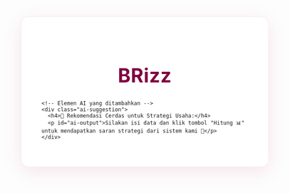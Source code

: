 <!DOCTYPE html>
<html lang="id">
<head>
  <meta charset="UTF-8">
  <title>MSME Finance Web-Based</title>
  <link href="https://fonts.googleapis.com/css2?family=Playfair+Display:wght@500;700&family=Poppins:wght@400;600&display=swap" rel="stylesheet">
  <style>
    :root {
      --pink-primary: #b30059;
      --pink-dark: #800040;
      --pink-light: #e6b3cc;
      --pink-bg: #faf3f8;
      --pink-shadow: rgba(179, 0, 89, 0.1);
    }

    body {
      margin: 0;
      padding: 0;
      font-family: 'Poppins', sans-serif;
      background-color: #fefcfd;
      min-height: 100vh;
      display: flex;
      align-items: center;
      justify-content: center;
    }

    .container {
      background: white;
      border-radius: 16px;
      box-shadow: 0 10px 40px var(--pink-shadow);
      width: 92%;
      max-width: 860px;
      padding: 45px;
      border: 1px solid rgba(179, 0, 89, 0.08);
    }

    h1 {
      text-align: center;
      font-size: 2.7rem;
      margin-bottom: 30px;
      color: var(--pink-dark);
      font-family: 'Playfair Display', serif;
      position: relative;
      letter-spacing: 0.5px;
    }

    h1:after {
      content: "";
      position: absolute;
      bottom: -12px;
      left: 50%;
      transform: translateX(-50%);
      width: 100px;
      height: 3px;
      background: var(--pink-primary);
      border-radius: 3px;
    }

    .form-group {
      margin-bottom: 24px;
    }

    label {
      font-weight: 600;
      display: block;
      margin-bottom: 10px;
      color: var(--pink-dark);
    }

    input, select {
      width: 100%;
      padding: 14px 18px;
      border-radius: 10px;
      border: 1px solid var(--pink-light);
      background-color: #fff9fb;
      font-size: 1rem;
      color: #3d002b;
      transition: all 0.3s ease;
    }

    input:focus, select:focus {
      border-color: var(--pink-primary);
      outline: none;
      box-shadow: 0 0 0 4px rgba(179, 0, 89, 0.1);
    }

    small {
      color: #5e0033;
      font-size: 0.85rem;
      opacity: 0.75;
      display: block;
      margin-top: 6px;
    }

    .tax-explanation {
      background-color: var(--pink-bg);
      padding: 14px;
      border-radius: 10px;
      margin-top: 12px;
      font-size: 0.9rem;
      border-left: 4px solid var(--pink-primary);
    }

    button {
      background: var(--pink-primary);
      border: none;
      color: white;
      padding: 16px;
      font-size: 1rem;
      border-radius: 10px;
      cursor: pointer;
      margin-top: 26px;
      display: block;
      width: 100%;
      font-weight: 600;
      transition: background 0.3s;
    }

    button:hover {
      background: var(--pink-dark);
    }

    .output {
      margin-top: 35px;
      background: var(--pink-bg);
      padding: 22px;
      border-radius: 14px;
      border: 1px solid rgba(179, 0, 89, 0.15);
    }

    .output h3 {
      margin-bottom: 18px;
      color: var(--pink-dark);
      font-size: 1.4rem;
    }

    .result-grid {
      display: grid;
      grid-template-columns: 1fr 1fr;
      gap: 20px;
      margin-top: 20px;
    }

    .result-box {
      background: white;
      padding: 18px;
      border-radius: 10px;
      border: 1px solid rgba(179, 0, 89, 0.12);
    }

    .result-box h4 {
      margin: 0 0 12px 0;
      color: var(--pink-primary);
      font-size: 1.05rem;
      border-bottom: 1px dashed var(--pink-light);
      padding-bottom: 6px;
    }

    .recommendation {
      margin-top: 24px;
      background: white;
      padding: 18px;
      border-radius: 10px;
      border: 1px solid rgba(179, 0, 89, 0.12);
    }

    .recommendation h4 {
      color: var(--pink-dark);
      margin-top: 0;
    }

    .recommendation ul {
      padding-left: 20px;
    }

    .recommendation li {
      margin-bottom: 10px;
    }

    .ai-suggestion {
      margin-top: 24px;
      background: #fff;
      padding: 18px;
      border-left: 5px solid var(--pink-primary);
      border-radius: 10px;
    }

    .ai-suggestion h4 {
      margin-top: 0;
      color: var(--pink-primary);
    }

    @media (max-width: 600px) {
      .result-grid {
        grid-template-columns: 1fr;
      }
    }
  </style>
</head>
<body>
  <div class="container">
    <h1>BRizz</h1>

    <!-- Elemen AI yang ditambahkan -->
    <div class="ai-suggestion">
      <h4>🎯 Rekomendasi Cerdas untuk Strategi Usaha:</h4>
      <p id="ai-output">Silakan isi data dan klik tombol "Hitung 📊" untuk mendapatkan saran strategi dari sistem kami 🤖</p>
    </div>
  </div>
</body>
</html>
